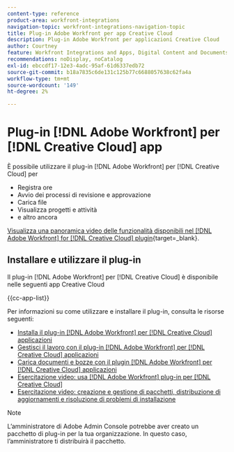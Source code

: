 ```yaml
---
content-type: reference
product-area: workfront-integrations
navigation-topic: workfront-integrations-navigation-topic
title: Plug-in Adobe Workfront per app Creative Cloud
description: Plug-in Adobe Workfront per applicazioni Creative Cloud
author: Courtney
feature: Workfront Integrations and Apps, Digital Content and Documents
recommendations: noDisplay, noCatalog
exl-id: ebccdf17-12e3-4adc-95af-61d6337edb72
source-git-commit: b18a7835c6de131c125b77c6688057638c62fa4a
workflow-type: tm+mt
source-wordcount: '149'
ht-degree: 2%

---
```



# Plug-in [!DNL Adobe Workfront] per [!DNL Creative Cloud] app

<!--Audited: 12/2023-->

È possibile utilizzare il plug-in [!DNL Adobe Workfront] per [!DNL Creative Cloud] per

* Registra ore
* Avvio dei processi di revisione e approvazione
* Carica file
* Visualizza progetti e attività
* e altro ancora

[Visualizza una panoramica video delle funzionalità disponibili nel [!DNL Adobe Workfront] for [!DNL Creative Cloud] plugin](https://video.tv.adobe.com/v/3418801/){target=_blank}.

## Installare e utilizzare il plug-in

Il plug-in [!DNL Adobe Workfront] per [!DNL Creative Cloud] è disponibile nelle seguenti app Creative Cloud

{{cc-app-list}}

Per informazioni su come utilizzare e installare il plug-in, consulta le risorse seguenti:

* [Installa il plug-in  [!DNL Adobe Workfront] per [!DNL Creative Cloud] applicazioni](/help/quicksilver/workfront-integrations-and-apps/adobe-workfront-for-creative-cloud/wf-cc-install-toc.md)
* [Gestisci il lavoro con il plug-in  [!DNL Adobe Workfront]  per  [!DNL Creative Cloud] applicazioni](/help/quicksilver/workfront-integrations-and-apps/adobe-workfront-for-creative-cloud/wf-cc-manage-work-toc.md)
* [Carica documenti e bozze con il plugin  [!DNL Adobe Workfront]  per  [!DNL Creative Cloud] applicazioni](/help/quicksilver/workfront-integrations-and-apps/adobe-workfront-for-creative-cloud/wf-cc-docs-proofs-toc.md)
* [Esercitazione video: usa [!DNL Adobe Workfront] plug-in per [!DNL Creative Cloud]](https://experienceleague.adobe.com/it/docs/workfront-learn/tutorials-workfront/integrations/adobe-creative-cloud/use-adobe-workfront-extensions-for-creative-cloud)
* [Esercitazione video: creazione e gestione di pacchetti, distribuzione di aggiornamenti e risoluzione di problemi di installazione](https://www.youtube.com/watch?v=zzvXNLIBzrc)

>[!NOTE]
>
>L’amministratore di Adobe Admin Console potrebbe aver creato un pacchetto di plug-in per la tua organizzazione. In questo caso, l’amministratore ti distribuirà il pacchetto.
